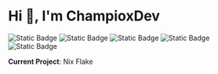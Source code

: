 # Hi 👋, I'm ChampioxDev

![Static Badge](https://img.shields.io/badge/Swift-Swift?style=for-the-badge&logo=swift&logoColor=%23FFFFFF&labelColor=%23F05138&color=%23202020) ![Static Badge](https://img.shields.io/badge/HTML-HTML?style=for-the-badge&logo=html5&logoColor=%23FFFFFF&labelColor=%23E34F26&color=%23202020) ![Static Badge](https://img.shields.io/badge/JavaScript-JavaScript?style=for-the-badge&logo=javascript&logoColor=%23FFFFFF&labelColor=%23F7DF1E&color=%23202020) ![Static Badge](https://img.shields.io/badge/Arch%20Linux-Arch%20Linux?style=for-the-badge&logo=archlinux&logoColor=%23FFFFFF&labelColor=%231793D1&color=%23202020) ![Static Badge](https://img.shields.io/badge/Java-Java?style=for-the-badge&logo=openjdk&logoColor=%23ffffff&labelColor=%23000000&color=%23202020)


**Current Project**: Nix Flake
